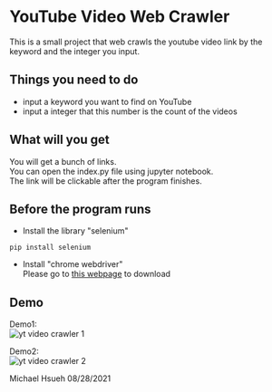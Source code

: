 # YouTube Video Web Crawler
This is a small project that web crawls the youtube video link by the keyword and the integer you input.

## Things you need to do
* input a keyword you want to find on YouTube
* input a integer that this number is the count of the videos

## What will you get
You will get a bunch of links.  
You can open the index.py file using jupyter notebook.  
The link will be clickable after the program finishes.  

## Before the program runs
* Install the library "selenium"
```
pip install selenium
```
* Install "chrome webdriver"  
Please go to [this webpage](https://chromedriver.chromium.org/downloads) to download

## Demo

Demo1:  
![yt video crawler 1](https://user-images.githubusercontent.com/78197510/131219581-2fdc7e6e-5ce2-4077-a02f-40542a213b65.JPG)  
  
Demo2:  
![yt video crawler 2](https://user-images.githubusercontent.com/78197510/131219584-bd3e1408-30e6-4f01-aaf6-6d975b07279f.JPG)  

Michael Hsueh 08/28/2021
